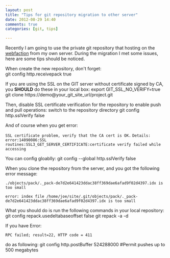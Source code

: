 ```yaml
---
layout: post
title: "Tips for git repository migration to other server"
date: 2012-08-29 14:40
comments: true
categories: [git, tips]

---
```


Recently I am going to use the private git repository that hosting on the [webfaction](http://www.webfaction.com) from my own server. During the migration I met some issues, here are some tips should be noticed.


When create the new repository, don't forget:  
    git config http.receivepack true


If you are using the SSL on the GIT server without certificate signed by CA, you **SHOULD** do these in your local box:
	export GIT_SSL_NO_VERIFY=true
	git clone https://demo@your_git_site_url/project.git


Then, disable SSL certificate verification for the repository to enable push and pull operations:
	switch to the repository directory
	git config http.sslVerify false

And of course when you get error:   

`SSL certificate problem, verify that the CA cert is OK.` `Details: error:14090086:SSL`   	
`routines:SSL3_GET_SERVER_CERTIFICATE:certificate verify failed while accessing`
	
You can config gloablly:
	git config --global http.sslVerify false

<!-- more -->

When you clone the repository from the server, and you got the following error message:  

`./objects/pack/._pack-de7d2e641423ddac38ff369dae6afad9f02d4397.idx is too small`    

`error: index file /home/joe/site/.git/objects/pack/._pack-de7d2e641423ddac38ff369dae6afad9f02d4397.idx is too small`  


What you should do is run the following commands in your local repository:  
	git config repack.usedeltabaseoffset false
	git repack -a -d


If you have Error:   

`RPC failed; result=22, HTTP code = 411`  

do as following:
	git config http.postBuffer 524288000 #Permit pushes up to 500 megabytes

